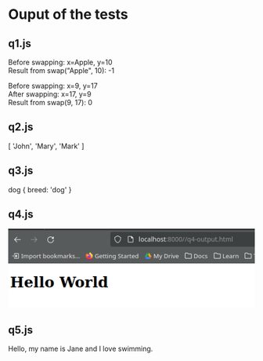 # Ouput of the tests

## q1.js

Before swapping: x=Apple, y=10 <br>
Result from  swap("Apple", 10): -1 <br>

Before swapping: x=9, y=17 <br>
After swapping: x=17, y=9 <br>
Result from  swap(9, 17): 0

## q2.js

[ 'John', 'Mary', 'Mark' ]

## q3.js

dog { breed: 'dog' }

## q4.js

![hello world](./hello.png)

## q5.js

Hello, my name is Jane and I love swimming.


